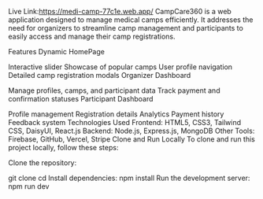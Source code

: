 Live Link:https://medi-camp-77c1e.web.app/
CampCare360 is a web application designed to manage medical camps efficiently. It addresses the need for organizers to streamline camp management and participants to easily access and manage their camp registrations.

Features
Dynamic HomePage

Interactive slider
Showcase of popular camps
User profile navigation
Detailed camp registration modals
Organizer Dashboard

Manage profiles, camps, and participant data
Track payment and confirmation statuses
Participant Dashboard

Profile management
Registration details
Analytics
Payment history
Feedback system
Technologies Used
Frontend: HTML5, CSS3, Tailwind CSS, DaisyUI, React.js
Backend: Node.js, Express.js, MongoDB
Other Tools: Firebase, GitHub, Vercel, Stripe
Clone and Run Locally
To clone and run this project locally, follow these steps:

Clone the repository:

git clone <repository-url>
cd <project-folder>
Install dependencies:
npm install
Run the development server:
npm run dev
